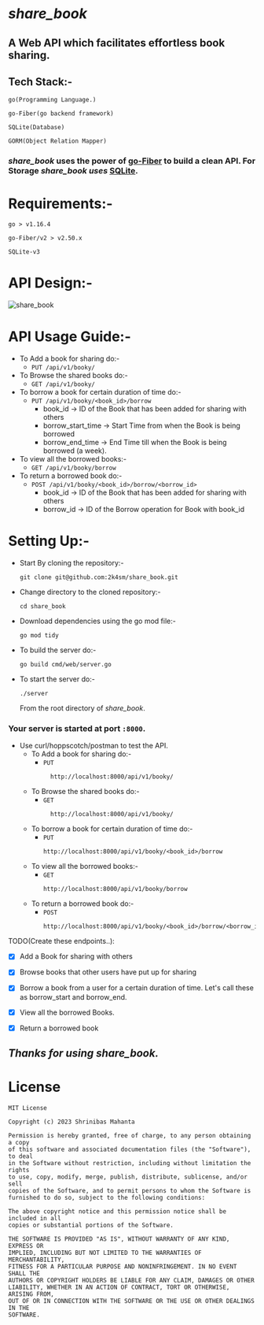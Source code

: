 # **_share_book_**

## A Web API which facilitates effortless book sharing.

## Tech Stack:-
`go(Programming Language.)`

`go-Fiber(go backend framework)`

`SQLite(Database)`

`GORM(Object Relation Mapper)`

### **_share_book_** uses the power of [go-Fiber](https://gofiber.io/) to build a clean API. For Storage **_share_book uses_** [SQLite](https://www.sqlite.org/index.html).

# Requirements:-
  `go > v1.16.4`
  
  `go-Fiber/v2 > v2.50.x`

  `SQLite-v3`

# API Design:-
![share_book](https://github.com/2k4sm/share_book/assets/101013814/95428636-859e-4679-aa2c-95eb0abd0af1)

# API Usage Guide:-
- To Add a book for sharing do:-
  - `PUT /api/v1/booky/`
- To Browse the shared books do:-
  - `GET /api/v1/booky/`
- To borrow a book for certain duration of time do:-
  - `PUT /api/v1/booky/<book_id>/borrow`
    - book_id -> ID of the Book that has been added for sharing with others
    - borrow_start_time -> Start Time from when the Book is being borrowed
    - borrow_end_time -> End Time till when the Book is being borrowed (a week).
- To view all the borrowed books:-
  - `GET /api/v1/booky/borrow`
- To return a borrowed book do:-
    - `POST /api/v1/booky/<book_id>/borrow/<borrow_id>`
      - book_id -> ID of the Book that has been added for sharing with others
      - borrow_id -> ID of the Borrow operation for Book with book_id

# Setting Up:-
- Start By cloning the repository:-
  ```
  git clone git@github.com:2k4sm/share_book.git
  ```
- Change directory to the cloned repository:-
    ```
    cd share_book
    ```
- Download dependencies using the go mod file:-
  ```
  go mod tidy
  ```
- To build the server do:-
    ```
    go build cmd/web/server.go
    ```
- To start the server do:-
    ```
    ./server
    ```
    From the root directory of _share_book_.

### Your server is started at port `:8000`.
-  Use curl/hoppscotch/postman to test the API.
    - To Add a book for sharing do:-
      - `PUT`
        ```
          http://localhost:8000/api/v1/booky/
        ```
    - To Browse the shared books do:-
      - `GET`
        ```
          http://localhost:8000/api/v1/booky/
        ```
    - To borrow a book for certain duration of time do:-
      - `PUT`
        ```
        http://localhost:8000/api/v1/booky/<book_id>/borrow
        ```
    - To view all the borrowed books:-
      - `GET`
        ```
        http://localhost:8000/api/v1/booky/borrow
        ```  
    - To return a borrowed book do:-
      - `POST`
        ```
        http://localhost:8000/api/v1/booky/<book_id>/borrow/<borrow_id>
        ```

           
TODO(Create these endpoints..):
- [x] Add a Book for sharing with others
- [x] Browse books that other users have put up for sharing 
- [x] Borrow a book from a user for a certain duration of time. Let's call these as borrow_start and borrow_end.
- [x] View all the borrowed Books.
- [x] Return a borrowed book


## **_Thanks for using share_book._**

# License

    MIT License

    Copyright (c) 2023 Shrinibas Mahanta
    
    Permission is hereby granted, free of charge, to any person obtaining a copy
    of this software and associated documentation files (the "Software"), to deal
    in the Software without restriction, including without limitation the rights
    to use, copy, modify, merge, publish, distribute, sublicense, and/or sell
    copies of the Software, and to permit persons to whom the Software is
    furnished to do so, subject to the following conditions:
    
    The above copyright notice and this permission notice shall be included in all
    copies or substantial portions of the Software.
    
    THE SOFTWARE IS PROVIDED "AS IS", WITHOUT WARRANTY OF ANY KIND, EXPRESS OR
    IMPLIED, INCLUDING BUT NOT LIMITED TO THE WARRANTIES OF MERCHANTABILITY,
    FITNESS FOR A PARTICULAR PURPOSE AND NONINFRINGEMENT. IN NO EVENT SHALL THE
    AUTHORS OR COPYRIGHT HOLDERS BE LIABLE FOR ANY CLAIM, DAMAGES OR OTHER
    LIABILITY, WHETHER IN AN ACTION OF CONTRACT, TORT OR OTHERWISE, ARISING FROM,
    OUT OF OR IN CONNECTION WITH THE SOFTWARE OR THE USE OR OTHER DEALINGS IN THE
    SOFTWARE.
    
    

